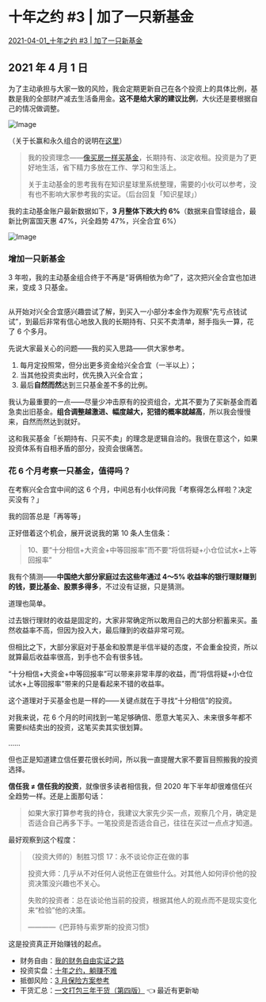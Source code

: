 # 十年之约 #3 | 加了一只新基金

[2021-04-01_十年之约 #3 | 加了一只新基金](https://mp.weixin.qq.com/s?__biz=MzUzNjE3NzQ3Nw==&mid=2247488125&idx=1&sn=ff30274378ecda929a39a28a03a113ba&chksm=fafb6c57cd8ce5412744701e1c0995a20c24ed2562a4e868693cd5792a3f31d90efc3983bf70&scene=178&cur_album_id=1683651118469316609#rd)



## 2021 年 4 月 1 日

为了主动承担与大家一致的风险，我会定期更新自己在各个投资上的具体比例，基数是我的全部财产减去生活备用金。**这不是给大家的建议比例**，大伙还是要根据自己的情况做调整。

![Image](640-20211003121303870)

（关于长赢和永久组合的说明在[这里](http://mp.weixin.qq.com/s?__biz=MzUzNjE3NzQ3Nw==&mid=2247487547&idx=1&sn=0034f4608a935b280fa2ed305c03d393&chksm=fafb6e11cd8ce7073def3eb0fc42a8bda6b79e823f74c38466f4fe7a0af0ea2e12c19117a9f5&scene=21#wechat_redirect)）

> 我的投资理念——[像买房一样买基金](http://mp.weixin.qq.com/s?__biz=MzUzNjE3NzQ3Nw==&mid=2247488019&idx=1&sn=685774962a2608cd2af85e992ddb6764&chksm=fafb6c39cd8ce52fcaabdcaee95f655d05215188fd2d223de4c32e875297b7e87cba96af176d&scene=21#wechat_redirect)，长期持有、淡定收租。投资是为了更好地生活，省下精力多放在工作、学习和生活上。
>
> 关于主动基金的思考我有在知识星球里系统整理，需要的小伙可以参考，没有也不影响大家参考我的实证。（后台回复「知识星球」）

我的主动基金账户最新数据如下，**3 月整体下跌大约 6%**（数据来自雪球组合，最新比例富国天惠 47%，兴全趋势 47%，兴全合宜 6%）

![Image](../img/640-20211003121303870-3234383.)

### 增加一只新基金

3 年啦，我的主动基金组合终于不再是“哥俩相依为命”了，这次把兴全合宜也加进来，变成 3 只基金。

![Image](data:image/gif;base64,iVBORw0KGgoAAAANSUhEUgAAAAEAAAABCAYAAAAfFcSJAAAADUlEQVQImWNgYGBgAAAABQABh6FO1AAAAABJRU5ErkJggg==)

从开始对兴全合宜感兴趣尝试了解，到买入一小部分本金作为观察“先亏点钱试试”，到最后非常有信心地放入我的长期持有、只买不卖清单，掰手指头一算，花了 6 个多月。

先说大家最关心的问题——我的买入思路——供大家参考。

1. 每月定投照常，但分出更多资金给兴全合宜（一半以上）；
2. 当其他投资卖出时，优先换入兴全合宜；
3. 最后**自然而然**达到三只基金差不多的比例。 

我认为最重要的一点——尽量少冲击原有的投资组合，尤其不要为了买新基金而着急卖出旧基金。**组合调整越激进、幅度越大，犯错的概率就越高**，所以我会慢慢来，自然而然达到就好。

这和我买基金「长期持有、只买不卖」的理念是逻辑自洽的。我很在意这个，如果投资体系有自相矛盾的部分，投资会很痛苦。

### 花 6 个月考察一只基金，值得吗？

在考察兴全合宜中间的这 6 个月，中间总有小伙伴问我「考察得怎么样啦？决定买没有？」

我的回答总是「再等等」

正好借着这个机会，展开说说我的第 10 条人生信条：

> 10、要“十分相信+大资金+中等回报率”而不要“将信将疑+小仓位试水+上等回报率”

我有个猜测——**中国绝大部分家庭过去这些年通过 4～5% 收益率的银行理财赚到的钱，要比基金、股票多得多**，不过没有证据，只是猜测。

道理也简单。

过去银行理财的收益是固定的，大家非常确定所以敢用自己的大部分积蓄来买。虽然收益率不高，但因为投入大，最后赚到的收益非常可观。

但相比之下，大部分家庭对于基金和股票是半信半疑的态度，不会重金投资，所以就算最后收益率很高，到手也不会有很多钱。

“十分相信+大资金+中等回报率”可以带来非常丰厚的收益，而“将信将疑+小仓位试水+上等回报率”带来的只是看起来不错的收益率。

这个道理对于买基金也是一样的——关键点就在于寻找“十分相信”的投资。

对我来说，花 6 个月的时间找到一笔足够确信、愿意大笔买入、未来很多年都不需要纠结卖出的投资，这笔买卖其实很划算。

……

但也正是知道建立信任要花很长时间，所以我一直提醒大家不要盲目照搬我的投资选择。

**信任我 ≠ 信任我的投资**，就像很多读者相信我，但 2020 年下半年却很难信任兴全趋势一样。还是上面那句话：

> 如果大家打算参考我的持仓，我建议大家先少买一点，观察几个月，确定是否适合自己再多下手。一笔投资是否适合自己，往往在买过一点点才知道。

最好观察到这个程度：

> （投资大师的）制胜习惯 17：永不谈论你正在做的事
>
> 投资大师：几乎从不对任何人说他正在做些什么。对其他人如何评价他的投资决策没兴趣也不关心。
>
> 失败的投资者：总在谈论他当前的投资，根据其他人的观点而不是现实变化来“检验”他的决策。
>
> ————《巴菲特与索罗斯的投资习惯》

这是投资真正开始赚钱的起点。

- 财务自由：[我的财务自由实证之路](http://mp.weixin.qq.com/s?__biz=MzUzNjE3NzQ3Nw==&mid=2247487937&idx=1&sn=cc921674f4d0f509f30a5a499035ded2&chksm=fafb6febcd8ce6fd227b19c5d1a3d684da7345a586439fa135467c65408fa41ad80b6e8a5055&scene=21#wechat_redirect)
- 投资实盘：[十年之约，躺赚不难](http://mp.weixin.qq.com/s?__biz=MzUzNjE3NzQ3Nw==&mid=2247487926&idx=1&sn=0529d358b079746cf711171a631b50b4&chksm=fafb6f9ccd8ce68a6012102a7ecd7450db610b8032e5d473dd7ea96f350a65f198815ae72f5e&scene=21#wechat_redirect)
- 抵御风险：[3 月保险方案参考](http://mp.weixin.qq.com/s?__biz=MzUzNjE3NzQ3Nw==&mid=2247487994&idx=1&sn=97854e54a511194f8531d3ae3126ea74&chksm=fafb6fd0cd8ce6c67b003888c107b1ee6c3d7f4d1c41d5efd3c61925508f2609a88050b11fa0&scene=21#wechat_redirect)
- 干货汇总：[一文打包三年干货（第四版）](https://mp.weixin.qq.com/s?__biz=MzUzNjE3NzQ3Nw==&mid=2247488095&idx=1&sn=45424a8e39b9a6c2cc99561a11c35b1c&scene=21#wechat_redirect) 👈 最近有更新呦
